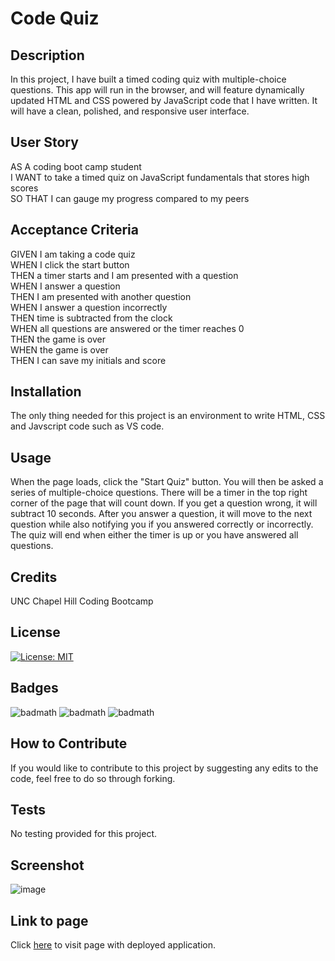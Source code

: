 # Code Quiz

## Description

In this project, I have built a timed coding quiz with multiple-choice questions. This app will run in the browser, and will feature dynamically updated HTML and CSS powered by JavaScript code that I have written. It will have a clean, polished, and responsive user interface. 

## User Story

AS A coding boot camp student </br>
I WANT to take a timed quiz on JavaScript fundamentals that stores high scores </br>
SO THAT I can gauge my progress compared to my peers 

## Acceptance Criteria

GIVEN I am taking a code quiz </br>
WHEN I click the start button </br>
THEN a timer starts and I am presented with a question </br>
WHEN I answer a question </br>
THEN I am presented with another question </br>
WHEN I answer a question incorrectly </br>
THEN time is subtracted from the clock </br>
WHEN all questions are answered or the timer reaches 0 </br>
THEN the game is over </br>
WHEN the game is over </br>
THEN I can save my initials and score 

## Installation

The only thing needed for this project is an environment to write HTML, CSS and Javscript code such as VS code.

## Usage

When the page loads, click the "Start Quiz" button. You will then be asked a series of multiple-choice questions. There will be a timer in the top right corner of the page that will count down. If you get a question wrong, it will subtract 10 seconds. After you answer a question, it will move to the next question while also notifying you if you answered correctly or incorrectly. The quiz will end when either the timer is up or you have answered all questions.

## Credits

UNC Chapel Hill Coding Bootcamp

## License

[![License: MIT](https://img.shields.io/badge/License-MIT-yellow.svg)](https://opensource.org/licenses/MIT)

## Badges

![badmath](https://img.shields.io/badge/html-100%25-blue)
![badmath](https://img.shields.io/badge/css-100%25-blue)
![badmath](https://img.shields.io/badge/javascript-100%25-blue)

## How to Contribute

If you would like to contribute to this project by suggesting any edits to the code, feel free to do so through forking.

## Tests

No testing provided for this project.

## Screenshot

![image](https://user-images.githubusercontent.com/31732675/216482959-c374f7d8-a06c-450c-ac3d-d3eb9a2d02de.png)

## Link to page

Click [here](https://cmizelle10.github.io/Code_Quiz/) to visit page with deployed application.
